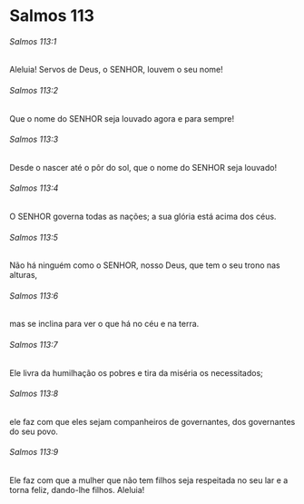# Salmos 113

###### Salmos 113:1

Aleluia! Servos de Deus, o SENHOR, louvem o seu nome!

###### Salmos 113:2

Que o nome do SENHOR seja louvado agora e para sempre!

###### Salmos 113:3

Desde o nascer até o pôr do sol, que o nome do SENHOR seja louvado!

###### Salmos 113:4

O SENHOR governa todas as nações; a sua glória está acima dos céus.

###### Salmos 113:5

Não há ninguém como o SENHOR, nosso Deus, que tem o seu trono nas alturas,

###### Salmos 113:6

mas se inclina para ver o que há no céu e na terra.

###### Salmos 113:7

Ele livra da humilhação os pobres e tira da miséria os necessitados;

###### Salmos 113:8

ele faz com que eles sejam companheiros de governantes, dos governantes do seu povo.

###### Salmos 113:9

Ele faz com que a mulher que não tem filhos seja respeitada no seu lar e a torna feliz, dando-lhe filhos. Aleluia!

